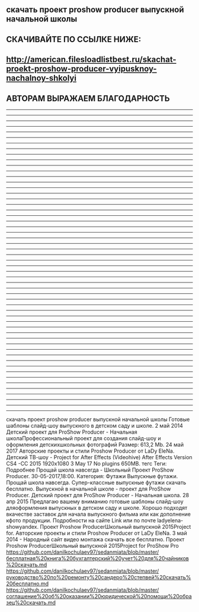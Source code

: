 скачать проект proshow producer выпускной начальной школы
--------------------------------------------------
СКАЧИВАЙТЕ ПО ССЫЛКЕ НИЖЕ:
--------------------------------------------------
http://american.filesloadlistbest.ru/skachat-proekt-proshow-producer-vyipusknoy-nachalnoy-shkolyi
--------------------------------------------------
АВТОРАМ ВЫРАЖАЕМ БЛАГОДАРНОСТЬ
--------------------------------------------------
--------------------------------------------------
--------------------------------------------------
--------------------------------------------------
--------------------------------------------------
--------------------------------------------------
--------------------------------------------------
--------------------------------------------------
--------------------------------------------------
--------------------------------------------------
--------------------------------------------------
--------------------------------------------------
--------------------------------------------------
--------------------------------------------------
--------------------------------------------------
--------------------------------------------------
--------------------------------------------------
--------------------------------------------------
--------------------------------------------------
--------------------------------------------------
--------------------------------------------------
--------------------------------------------------
--------------------------------------------------
--------------------------------------------------
--------------------------------------------------
--------------------------------------------------
--------------------------------------------------
--------------------------------------------------
--------------------------------------------------
--------------------------------------------------
--------------------------------------------------
--------------------------------------------------
--------------------------------------------------
--------------------------------------------------
--------------------------------------------------
--------------------------------------------------
--------------------------------------------------
--------------------------------------------------
--------------------------------------------------
--------------------------------------------------
--------------------------------------------------
--------------------------------------------------
--------------------------------------------------
--------------------------------------------------
--------------------------------------------------
--------------------------------------------------
--------------------------------------------------
--------------------------------------------------
--------------------------------------------------
--------------------------------------------------
--------------------------------------------------
--------------------------------------------------
--------------------------------------------------
--------------------------------------------------
--------------------------------------------------
--------------------------------------------------
скачать проект proshow producer выпускной начальной школы Готовые шаблоны слайд-шоу выпускного в детском саду и школе. 2 май 2014  Детский проект для ProShow Producer - Начальная школаПрофессиональный проект для создания слайд-шоу и оформления детскихшкольных фотографий Размер: 613,2 Mb. 24 май 2017  Авторские проекты и стили Proshow Producer от LaDy EleNa. Детский ТВ-шоу - Project for After Effects (Videohive) After Effects Version CS4 -CC 2015  1920x1080  3 May 17  No plugins  650MB. тегс Теги: Подробнее Прощай школа навсегда - Школьный Проект ProShow Producer. 30-05-2017,18:00. Категория: Футажи  Выпускные футажи. Прощай школа навсегда. Супер-классные выпускные футажи скачать бесплатно. Выпускной в начальной школе - проект для ProShow Producer. Детский проект для ProShow Producer - Начальная школа. 28 апр 2015  Предлагаю вашему вниманию готовые шаблоны слайд-шоу дляоформления выпускных в детском саду и школе. Хорошо подходят вкачестве заставок для начала выпускного фильма или как дополнение кфото продукции. Подробности на сайте Link или по почте ladyelena-showyandex. Проект Proshow ProducerШкольный выпускной 2015Project for. Авторские проекты и стили Proshow Producer от LaDy EleNa. 3 май 2014   - Народный сайт видео монтажа скачать все бесплатно. Проект Proshow ProducerШкольный выпускной 2015Project for ProShow Pro
https://github.com/danilkochulaev97/sedanmiata/blob/master/бесплатная%20книга%20бухгалтерский%20учет%20для%20чайников%20скачать.md
https://github.com/danilkochulaev97/sedanmiata/blob/master/руководство%20по%20ремонту%20сандеро%20степвей%20скачать%20бесплатно.md
https://github.com/danilkochulaev97/sedanmiata/blob/master/соглашение%20об%20оказании%20юридической%20помощи%20образец%20скачать.md